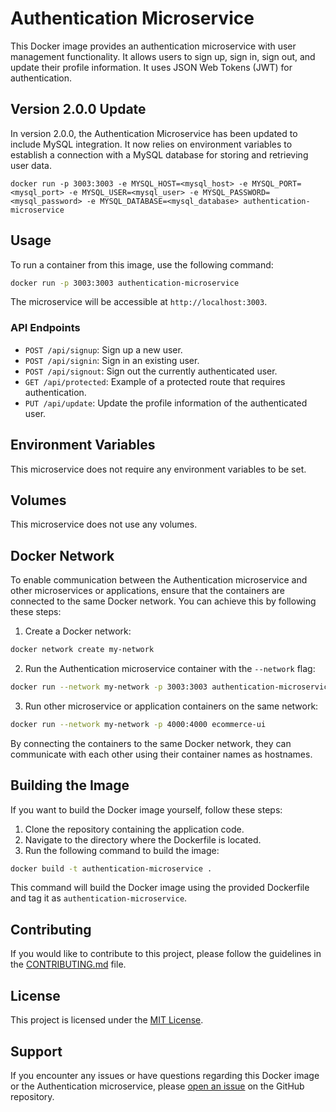 # Authentication Microservice

This Docker image provides an authentication microservice with user management functionality. It allows users to sign up, sign in, sign out, and update their profile information. It uses JSON Web Tokens (JWT) for authentication.

## Version 2.0.0 Update

In version 2.0.0, the Authentication Microservice has been updated to include MySQL integration. It now relies on environment variables to establish a connection with a MySQL database for storing and retrieving user data.

```
docker run -p 3003:3003 -e MYSQL_HOST=<mysql_host> -e MYSQL_PORT=<mysql_port> -e MYSQL_USER=<mysql_user> -e MYSQL_PASSWORD=<mysql_password> -e MYSQL_DATABASE=<mysql_database> authentication-microservice
```

## Usage

To run a container from this image, use the following command:

```bash
docker run -p 3003:3003 authentication-microservice
```

The microservice will be accessible at `http://localhost:3003`.

### API Endpoints

- `POST /api/signup`: Sign up a new user.
- `POST /api/signin`: Sign in an existing user.
- `POST /api/signout`: Sign out the currently authenticated user.
- `GET /api/protected`: Example of a protected route that requires authentication.
- `PUT /api/update`: Update the profile information of the authenticated user.

## Environment Variables

This microservice does not require any environment variables to be set.

## Volumes

This microservice does not use any volumes.

## Docker Network

To enable communication between the Authentication microservice and other microservices or applications, ensure that the containers are connected to the same Docker network. You can achieve this by following these steps:

1. Create a Docker network:

  ```bash
  docker network create my-network
  ```

2. Run the Authentication microservice container with the `--network` flag:

  ```bash
  docker run --network my-network -p 3003:3003 authentication-microservice
  ```

3. Run other microservice or application containers on the same network:

  ```bash
  docker run --network my-network -p 4000:4000 ecommerce-ui
  ```

By connecting the containers to the same Docker network, they can communicate with each other using their container names as hostnames.

## Building the Image

If you want to build the Docker image yourself, follow these steps:

1. Clone the repository containing the application code.
2. Navigate to the directory where the Dockerfile is located.
3. Run the following command to build the image:

  ```bash
  docker build -t authentication-microservice .
  ```

  This command will build the Docker image using the provided Dockerfile and tag it as `authentication-microservice`.

## Contributing

If you would like to contribute to this project, please follow the guidelines in the [CONTRIBUTING.md](./CONTRIBUTING.md) file.

## License

This project is licensed under the [MIT License](./LICENSE).

## Support

If you encounter any issues or have questions regarding this Docker image or the Authentication microservice, please [open an issue](https://github.com/your-repo/issues) on the GitHub repository.
